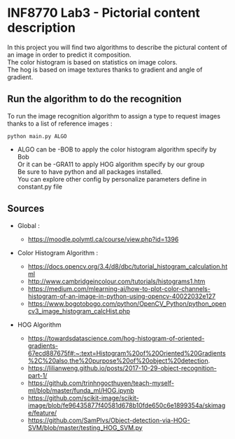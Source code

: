 # INF8770 Lab3 - Pictorial content description

In this project you will find two algorithms to describe the pictural content of an image
in order to predict it composition. <br> The color histogram is based on statistics on image colors. <br>
The hog is based on image textures thanks to gradient and angle of gradient. 

## Run the algorithm to do the recognition

To run the image recognition algorithm to assign a type to request images thanks to a list
of reference images :

```
python main.py ALGO
```

* ALGO can be -BOB to apply the color histogram algorithm specify by Bob <br>
Or it can be -GRA11 to apply HOG algorithm specify by our group <br>
Be sure to have python and all packages installed. <br>
You can explore other config by personalize parameters define in constant.py file 


## Sources 

* Global : 
    - https://moodle.polymtl.ca/course/view.php?id=1396

* Color Histogram Algorithm :
    - https://docs.opencv.org/3.4/d8/dbc/tutorial_histogram_calculation.html
    - http://www.cambridgeincolour.com/tutorials/histograms1.htm
    - https://medium.com/mlearning-ai/how-to-plot-color-channels-histogram-of-an-image-in-python-using-opencv-40022032e127
    - https://www.bogotobogo.com/python/OpenCV_Python/python_opencv3_image_histogram_calcHist.php

* HOG Algorithm
    - https://towardsdatascience.com/hog-histogram-of-oriented-gradients-67ecd887675f#:~:text=Histogram%20of%20Oriented%20Gradients%2C%20also,the%20purpose%20of%20object%20detection.
    - https://lilianweng.github.io/posts/2017-10-29-object-recognition-part-1/
    - https://github.com/trinhngocthuyen/teach-myself-ml/blob/master/funda_ml/HOG.ipynb
    - https://github.com/scikit-image/scikit-image/blob/fe96435877f40581d678b10fde650c6e1899354a/skimage/feature/
    - https://github.com/SamPlvs/Object-detection-via-HOG-SVM/blob/master/testing_HOG_SVM.py
